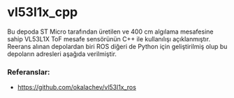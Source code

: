 # vl53l1x_cpp

Bu depoda ST Micro tarafından üretilen ve 400 cm algılama mesafesine sahip VL53L1X ToF mesafe sensörünün C++ ile kullanılışı açıklanmıştır. Reerans alınan depolardan biri ROS diğeri de Python için geliştirilmiş olup bu depoların adresleri aşağıda verilmiştir.

### Referanslar:
* https://github.com/okalachev/vl53l1x_ros

